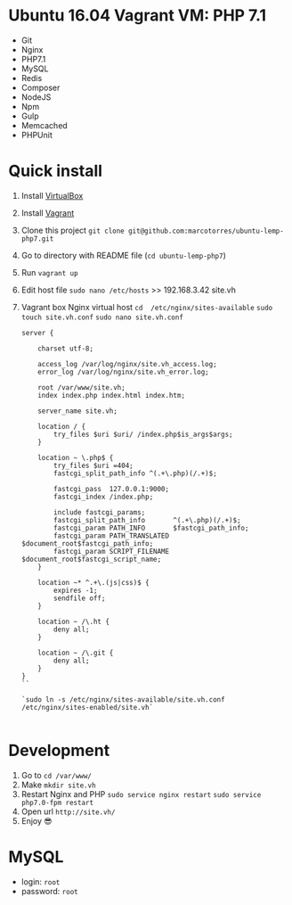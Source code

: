 # Ubuntu 16.04 Vagrant VM: PHP 7.1
* Git
* Nginx
* PHP7.1
* MySQL
* Redis
* Composer
* NodeJS
* Npm
* Gulp
* Memcached
* PHPUnit

# Quick install
1. Install [VirtualBox](https://www.virtualbox.org/wiki/Downloads)
2. Install [Vagrant](https://www.vagrantup.com/)
3. Clone this project `git clone git@github.com:marcotorres/ubuntu-lemp-php7.git`
4. Go to directory with README file (`cd ubuntu-lemp-php7`)
5. Run `vagrant up`
6. Edit host file `sudo nano /etc/hosts`  >> 192.168.3.42  site.vh
7. Vagrant box Nginx virtual host
   `cd  /etc/nginx/sites-available`
   `sudo touch site.vh.conf`
   `sudo nano site.vh.conf` 
   
   ```
   server {
  
       charset utf-8;
   
       access_log /var/log/nginx/site.vh_access.log;
       error_log /var/log/nginx/site.vh_error.log;
   
       root /var/www/site.vh;
       index index.php index.html index.htm;
   
       server_name site.vh;
   
       location / {
           try_files $uri $uri/ /index.php$is_args$args;
       }
   
       location ~ \.php$ {
           try_files $uri =404;
           fastcgi_split_path_info ^(.+\.php)(/.+)$;
       
           fastcgi_pass  127.0.0.1:9000;
           fastcgi_index /index.php;
       
           include fastcgi_params;
           fastcgi_split_path_info       ^(.+\.php)(/.+)$;
           fastcgi_param PATH_INFO       $fastcgi_path_info;
           fastcgi_param PATH_TRANSLATED $document_root$fastcgi_path_info;
           fastcgi_param SCRIPT_FILENAME $document_root$fastcgi_script_name;
       }
   
       location ~* ^.+\.(js|css)$ {
           expires -1;
           sendfile off;
       }
   
       location ~ /\.ht {
           deny all;
       }
   
       location ~ /\.git {
           deny all;
       }
   }
   ``
   
   `sudo ln -s /etc/nginx/sites-available/site.vh.conf /etc/nginx/sites-enabled/site.vh`
    
# Development
1. Go to `cd /var/www/`
2. Make `mkdir site.vh`
3. Restart Nginx and PHP
   `sudo service nginx restart`
   `sudo service php7.0-fpm restart`
4. Open url `http://site.vh/`
5. Enjoy :sunglasses:

# MySQL
* login: `root`
* password: `root`

